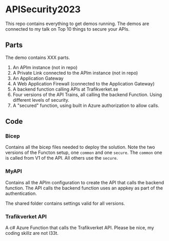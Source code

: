 # APISecurity2023

This repo contains everything to get demos running.
The demos are connected to my talk on Top 10 things to secure your APIs.

## Parts

The demo contains XXX parts.

1. An APIm instance (not in repo)
2. A Private Link connected to the APIm instance (not in repo)
3. An Application Gateway
4. A Web Application Firewall (connected to the Application Gateway)
5. A backend function calling APIs at Trafikverket.se
6. Four versions of the API Trains, all calling the backend Function. Using different levels of security.
7. A "secured" function, using built in Azure authorization to allow calls.

## Code

### Bicep

Contains all the bicep files needed to deploy the solution.
Note the two versions of the Functon setup, one `common` and one `secure`. The `common` one is called from V1 of the API. All others use the `secure`.

### MyAPI

Contains all the APIm configuration to create the API that calls the backend function.
The API calls the backend function uses an appkey as part of the authentication.

The shared folder contains settings valid for all versions.

### Trafikverket API

A c# Azure Function that calls the Trafikverket API.
Please be nice, my coding skillz are not l33t.
